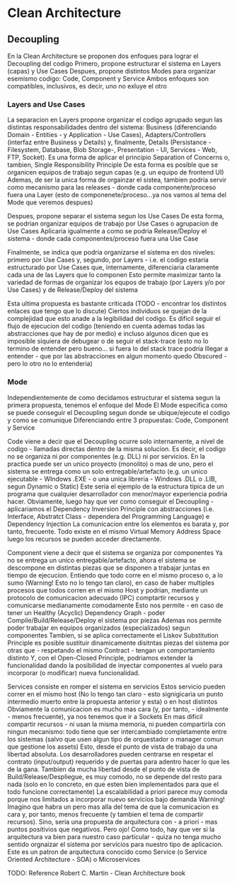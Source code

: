 # Clean Architecture

## Decoupling

En la Clean Architecture se proponen dos enfoques para lograr el Decoupling del codigo
Primero, propone estructurar el sistema en Layers (capas) y Use Cases
Despues, propone distintos Modes para organizar esemismo codigo: Code, Component y Service
Ambos enfoques son compatibles, inclusivos, es decir, uno no exluye el otro

### Layers and Use Cases

La separacion en Layers propone organizar el codigo agrupado segun las distintas responsabilidades dentro del sistema: Business (diferenciando Domain - Entities - y Application - Use Cases), Adapters/Controllers (interfaz entre Business y Details) y, finalmente, Details (Persistance - Filesystem, Database, Blob Storage-, Presentation - UI, Services - Web, FTP, Socket).
Es una forma de aplicar el principio Separation of Concerns o, tambien, Single Responsibility Principle
De esta forma es posible que se organicen equipos de trabajo segun capas (e.g. un equipo de frontend UI)
Ademas, de ser la unica forma de orgainzar el sistea, tambien podria servir como mecanismo para las releases - donde cada componente/proceso fuera una Layer (esto de componenete/proceso...ya nos vamos al tema del Mode que veremos despues)

Despues, propone separar el sistema segun los Use Cases
De esta forma, se podrian organizar equipos de trabajo por Use Cases o agrupacion de Use Cases
Aplicaria igualmente a como se podria Release/Deploy el sistema - donde cada componentes/proceso fuera una Use Case

Finalmente, se indica que podria organizarse el sistema en dos niveles: primero por Use Cases y, segundo, por Layers - i.e. el codigo estaria estructurado por Use Cases que, internamente, diferenciaria claramente cada una de las Layers que lo componen
Esto permite maximizar tanto la variedad de formas de organizar los equpos de trabajo (por Layers y/o por Use Cases) y de Release/Deploy del sistema

Esta ultima propuesta es bastante criticada (TODO - encontrar los distintos enlaces que tengo que lo discute)
Ciertos individuos se quejan de la complejidad que esto anade a la legibilidad del codigo.
Es dificil seguir el flujo de ejecucion del codigo (teniendo en cuenta ademas todas las abstracciones que hay de por medio) e incluso algunos dicen que es imposible siquiera de debugear o de seguir el stack-trace (esto no lo termino de entender pero bueno... si fuera lo del stack trace podria lllegar a entender - que por las abstracciones en algun momento quedo Obscured - pero lo otro no lo entenderia)

### Mode

Independientemente de como decidamos estructurar el sistema segun la primera propuesta, tenemos el enfoque del Mode
El Mode especifica como se puede conseguir el Decoupling segun donde se ubique/ejecute el codigo y como se comunique
Diferenciando entre 3 propuestas: Code, Component y Service

Code viene a decir que el Decoupling ocurre solo internamente, a nivel de codigo - llamadas directas dentro de la misma solucion.
Es decir, el codigo no se organiza ni por componentes (e.g. DLL) ni por servicios.
En la practica puede ser un unico proyecto (monolito) o mas de uno, pero el sistema se entrega como un solo entregable/artefacto (e.g. un unico ejecutable - WIndows .EXE - o una unica libreria - Windows .DLL o .LIB, segun Dynamic o Static)
Este seria el ejemplo de la estructura tipica de un programa que cualquier desarrollador con menor/mayor experiencia podria hacer.
Obviamente, luego hay que ver como conseguir el Decoupling - aplicariamos el Dependency Inversion Principle con abstracciones (i.e. Interface, Abstratct Class - dependera del Programming Language) e Dependency Injection
La comunicacion entre los elementos es barata y, por tanto, frecuente. Todo existe en el mismo Virtual Memory Address Space luego los recursos se pueden acceder directamente.

Component viene a decir que el sistema se organiza por componentes
Ya no se entrega un unico entregable/artefacto, ahora el sistema se descompone en distintas piezas que se disponen a trabajar juntas en tiempo de ejecucion.
Entiendo que todo corre en el mismo proceso o, a lo sumo (Warning! Esto no lo tengo tan claro), en caso de haber multiples procesos que todos corren en el mismo Host y podrian, mediante un protocolo de comunicacion adecuado (IPC) comptartir recursos y comunicarse medianamente comodamente
Esto nos permite - en caso de tener un Healthy (Acyclic) Dependency Graph - poder Compile/Build/Release/Deploy el sistema por piezas
Ademas nos permite poder trabajar en equipos organizados (especializados) segun componentes
Tambien, si se aplica correctamente el Liskov Substitution Principle es posible sustituir dinamicamente disitntas piezas del sistema por otras que - respetando el mismo Contract - tengan un comportamiento distinto
Y, con el Open-Closed Principle, podriamos extender la funcionalidad dando la posibilidad de inyectar componentes al vuelo para incorporar (o modificar) nueva funcionalidad.

Services consiste en romper el sistema en servicios
Estos servicio pueden correr en el mismo host (No lo tengo tan claro - esto signigicaria un punto intermedio muerto entre la propuesta anterior y esta) o en host distintos
Obviamente la comunicacion es mucho mas cara (y, por tanto, - idealmente - menos frecuente), ya nos tenemos que ir a Sockets
En mas dificil compartir recursos - ni usan la misma memoria, ni pueden compartirla con ningun mecanismo: todo tiene que ser intercambiado completamente entre los sistemas (salvo que usen algun tipo de orquestador o manager comun que gestione los assets)
Esto, desde el punto de vista de trabajo da una libertad absoluta. Los desarrolladores pueden centrarse en respetar el contrato (input/output) requerido y de puertas para adentro hacer lo que les de la gana.
Tambien da mucha libertad desde el punto de vista de Build/Release/Despliegue, es muy comodo, no se depende del resto para nada (solo en lo concreto, en que esten bien implementados para que el todo funcione correctamente)
La escalabilidad a priori parece muy comoda porque nos limitados a incorporar nuevo servicios bajo demanda
Warning! Imagino que habra un pero mas alla del tema de que la comunicacion es cara y, por tanto, menos frecuente (y tambien el tema de compartir recursos). Sino, seria una propuesta de arquitectura con - a priori - mas puntos positivios que negativos. Pero ojo! Como todo, hay que ver si la arquitectura va bien para nuestro caso particular - quiza no tenga mucho sentido orgnaizar el sistema por servicios para nuestro tipo de aplicacion.
Este es un patron de arquitectura conocido como Service (o Service Oriented Architecture - SOA) o Microservices

TODO: Reference Robert C. Martin - Clean Architecture book
